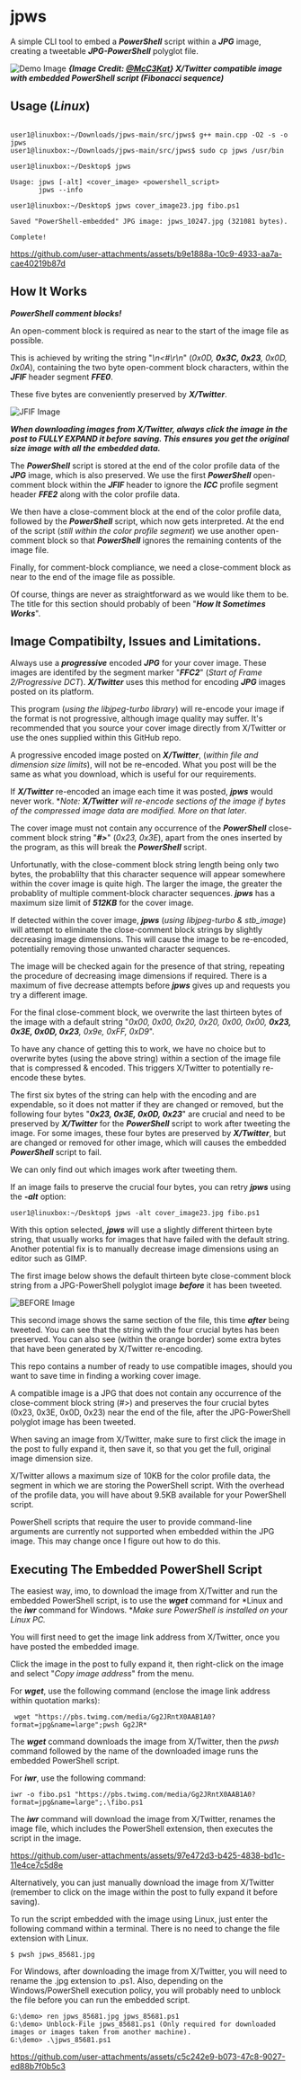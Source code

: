 # jpws

A simple CLI tool to embed a ***PowerShell*** script within a ***JPG*** image, creating a tweetable ***JPG-PowerShell*** polyglot file.  

![Demo Image](https://github.com/CleasbyCode/jpws/blob/main/demo_image/github_demo_pwsh_fibo.jpg) 
***{Image Credit: [@McC3Kat](https://x.com/McC3Kat)} X/Twitter compatible image with embedded PowerShell script (Fibonacci sequence)***  
  
## Usage (***Linux***)

```console

user1@linuxbox:~/Downloads/jpws-main/src/jpws$ g++ main.cpp -O2 -s -o jpws
user1@linuxbox:~/Downloads/jpws-main/src/jpws$ sudo cp jpws /usr/bin

user1@linuxbox:~/Desktop$ jpws

Usage: jpws [-alt] <cover_image> <powershell_script>  
       jpws --info

user1@linuxbox:~/Desktop$ jpws cover_image23.jpg fibo.ps1

Saved "PowerShell-embedded" JPG image: jpws_10247.jpg (321081 bytes).

Complete!
```

https://github.com/user-attachments/assets/b9e1888a-10c9-4933-aa7a-cae40219b87d

## How It Works

***PowerShell comment blocks!***

An open-comment block is required as near to the start of the image file as possible.  

This is achieved by writing the string "*\n<#\r\n*" (*0x0D, ***0x3C, 0x23***, 0x0D, 0x0A*), containing the two byte open-comment block characters, within the ***JFIF*** header segment ***FFE0***.  

These five bytes are conveniently preserved by ***X/Twitter***.  

![JFIF Image](https://github.com/CleasbyCode/jpws/blob/main/demo_image/jfif_block.png) 

***When downloading images from X/Twitter, always click the image in the post to FULLY EXPAND it before saving. This ensures you get the original size image with all the embedded data.***

The ***PowerShell*** script is stored at the end of the color profile data of the ***JPG*** image, which is also preserved. We use the first ***PowerShell*** open-comment block within the ***JFIF*** header to ignore the ***ICC*** profile segment header ***FFE2*** along with the color profile data.  

We then have a close-comment block at the end of the color profile data, followed by the ***PowerShell*** script, which now gets interpreted. At the end of the script (*still within the color profile segment*) we use another open-comment block so that ***PowerShell*** ignores the remaining contents of the image file.  

Finally, for comment-block compliance, we need a close-comment block as near to the end of the image file as possible. 

Of course, things are never as straightforward as we would like them to be. The title for this section should probably of been "***How It Sometimes Works***".  

## Image Compatibilty, Issues and Limitations.

Always use a ***progressive*** encoded ***JPG*** for your cover image. These images are identifed by the segment marker "***FFC2***" (*Start of Frame 2/Progressive DCT*).  ***X/Twitter*** uses this method for encoding ***JPG*** images posted on its platform.

This program (*using the libjpeg-turbo library*) will re-encode your image if the format is not progressive, although image quality may suffer. It's recommended that you source your cover image directly from X/Twitter or use the ones supplied within this GitHub repo.

A progressive encoded image posted on ***X/Twitter***, (*within file and dimension size limits*), will not be re-encoded. What you post will be the same as what you download, which is useful for our requirements.  

If ***X/Twitter*** re-encoded an image each time it was posted, ***jpws*** would never work.   **Note: ***X/Twitter*** will re-encode sections of the image if bytes of the compressed image data are modified. More on that later*. 

The cover image must not contain any occurrence of the ***PowerShell*** close-comment block string "***#>***" (*0x23, 0x3E*), apart from the ones inserted by the program, as this will break the ***PowerShell*** script.  

Unfortunatly, with the close-comment block string length being only two bytes, the probablilty that this character sequence will appear somewhere within the cover image is quite high. The larger the image, the greater the probablity of multiple comment-block character sequences. ***jpws*** has a maximum size limit of ***512KB*** for the cover image. 

If detected within the cover image, ***jpws*** (*using libjpeg-turbo & stb_image*) will attempt to eliminate the close-comment block strings by slightly decreasing image dimensions. This will cause the image to be re-encoded, potentially removing those unwanted character sequences.  

The image will be checked again for the presence of that string, repeating the procedure of decreasing image dimensions if required. There is a maximum of five decrease attempts before ***jpws*** gives up and requests you try a different image.

For the final close-comment block, we overwrite the last thirteen bytes of the image with a default string "*0x00, 0x00, 0x20, 0x20, 0x00, 0x00, ***0x23, 0x3E, 0x0D, 0x23***, 0x9e, 0xFF, 0xD9*".  

To have any chance of getting this to work, we have no choice but to overwrite bytes (using the above string) within a section of the image file that is compressed & encoded. This triggers X/Twitter to potentially re-encode these bytes.  

The first six bytes of the string can help with the encoding and are expendable, so it does not matter if they are changed or removed, but the following four bytes "***0x23, 0x3E, 0x0D, 0x23***" are crucial and need to be preserved by ***X/Twitter*** for the ***PowerShell*** script to work after tweeting the image. For some images, these four bytes are preserved by ***X/Twitter***, but are changed or removed for other image, which will causes the embedded ***PowerShell*** script to fail.

We can only find out which images work after tweeting them.  

If an image fails to preserve the crucial four bytes, you can retry ***jpws*** using the ***-alt*** option:  

```console
user1@linuxbox:~/Desktop$ jpws -alt cover_image23.jpg fibo.ps1
```

With this option selected, ***jpws*** will use a slightly different thirteen byte string, that usually works for images that have failed with the default string. Another potential fix is to manually decrease image dimensions using an editor such as GIMP.

The first image below shows the default thirteen byte close-comment block string from a JPG-PowerShell polyglot image ***before*** it has been tweeted.  

![BEFORE Image](https://github.com/CleasbyCode/jpws/blob/main/demo_image/before_tweet.png) 

This second image shows the same section of the file, this time ***after*** being tweeted. You can see that the string with the four crucial bytes has been preserved. You can also see (within the orange border) some extra bytes that have been generated by X/Twitter re-encoding.


This repo contains a number of ready to use compatible images, should you want to save time in finding a working cover image. 

A compatible image is a JPG that does not contain any occurrence of the close-comment block string (#>) and preserves the four crucial bytes (0x23, 0x3E, 0x0D, 0x23) near the end of the file, after the JPG-PowerShell polyglot image has been tweeted.

When saving an image from X/Twitter, make sure to first click the image in the post to fully expand it, then save it, so that you get the full, original image dimension size. 

X/Twitter allows a maximum size of 10KB for the color profile data, the segment in which we are storing the PowerShell script. With the overhead of the profile data, you will have about 9.5KB available for your PowerShell script.

PowerShell scripts that require the user to provide command-line arguments are currently not supported when embedded within the JPG image. This may change once I figure out how to do this.

## Executing The Embedded PowerShell Script

The easiest way, imo, to download the image from X/Twitter and run the embedded PowerShell script, is to use the ***wget*** command for *Linux and the ***iwr*** command for Windows.
**Make sure PowerShell is installed on your Linux PC.*  

You will first need to get the image link address from X/Twitter, once you have posted the embedded image.

Click the image in the post to fully expand it, then right-click on the image and select "*Copy image address*" from the menu.

For ***wget***, use the following command (enclose the image link address within quotation marks):
```console
 wget "https://pbs.twimg.com/media/Gg2JRntX0AAB1A0?format=jpg&name=large";pwsh Gg2JR*
```
The ***wget*** command downloads the image from X/Twitter, then the *pwsh* command followed by the name of the downloaded image runs the embedded PowerShell script.

For ***iwr***, use the following command:
```console
iwr -o fibo.ps1 "https://pbs.twimg.com/media/Gg2JRntX0AAB1A0?format=jpg&name=large";.\fibo.ps1
```
The ***iwr*** command will download the image from X/Twitter, renames the image file, which includes the PowerShell extension, then executes the script in the image.

https://github.com/user-attachments/assets/97e472d3-b425-4838-bd1c-11e4ce7c5d8e

Alternatively, you can just manually download the image from X/Twitter (remember to click on the image within the post to fully expand it before saving).

To run the script embedded with the image using Linux, just enter the following command within a terminal. There is no need to change the file extension with Linux. 

```console
$ pwsh jpws_85681.jpg
```
For Windows, after downloading the image from X/Twitter, you will need to rename the .jpg extension to .ps1. Also, depending on the Windows/PowerShell execution policy,
you will probably need to unblock the file before you can run the embedded script.

```console
G:\demo> ren jpws_85681.jpg jpws_85681.ps1
G:\demo> Unblock-File jpws_85681.ps1 (Only required for downloaded images or images taken from another machine).
G:\demo> .\jpws_85681.ps1
```
https://github.com/user-attachments/assets/c5c242e9-b073-47c8-9027-ed88b7f0b5c3

##

